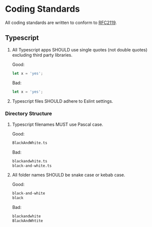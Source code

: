 # Coding Standards

All coding standards are written to conform to
[RFC2119](https://datatracker.ietf.org/doc/html/rfc2119).

## Typescript

1. All Typescript apps SHOULD use single quotes (not double quotes) excluding
   third party libraries.

   Good:

   ```typescript
   let x = 'yes';
   ```

   Bad:

   ```typescript
   let x = 'yes';
   ```

2. Typescript files SHOULD adhere to Eslint settings.

### Directory Structure

1. Typescript filenames MUST use Pascal case.

   Good:

   ```bash
   BlackAndWhite.ts
   ```

   Bad:

   ```bash
   blackandwhite.ts
   black-and-white.ts
   ```

2. All folder names SHOULD be snake case or kebab case.

   Good:

   ```bash
   black-and-white
   black
   ```

   Bad:

   ```bash
   blackandwhite
   BlackAndWhtite
   ```
